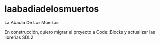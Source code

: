 # laabadiadelosmuertos
La Abadia De Los Muertos

En construcción, quiero migrar el proyecto a Code::Blocks y actualizar las librerias SDL2
